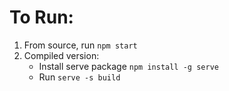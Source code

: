 # To Run:
1. From source, run `npm start`
2. Compiled version:
    * Install serve package `npm install -g serve`
    * Run `serve -s build`